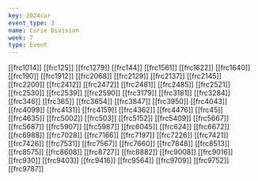 ```yaml
---
key: 2024cur
event_type: 3
name: Curie Division
week: 7
type: Event
---
```

[[frc1014]]
[[frc125]]
[[frc1279]]
[[frc144]]
[[frc1561]]
[[frc1622]]
[[frc1640]]
[[frc190]]
[[frc1912]]
[[frc2068]]
[[frc2129]]
[[frc2137]]
[[frc2145]]
[[frc2200]]
[[frc2412]]
[[frc2472]]
[[frc2481]]
[[frc2485]]
[[frc2521]]
[[frc2530]]
[[frc2539]]
[[frc2590]]
[[frc3179]]
[[frc3181]]
[[frc3284]]
[[frc346]]
[[frc365]]
[[frc3654]]
[[frc3847]]
[[frc3950]]
[[frc4043]]
[[frc4099]]
[[frc4131]]
[[frc4159]]
[[frc4362]]
[[frc4476]]
[[frc45]]
[[frc4635]]
[[frc5002]]
[[frc503]]
[[frc5152]]
[[frc5409]]
[[frc5667]]
[[frc5687]]
[[frc5907]]
[[frc5987]]
[[frc6045]]
[[frc624]]
[[frc6672]]
[[frc6988]]
[[frc7028]]
[[frc7166]]
[[frc7197]]
[[frc7226]]
[[frc7421]]
[[frc7426]]
[[frc7531]]
[[frc7567]]
[[frc7660]]
[[frc7848]]
[[frc8513]]
[[frc8575]]
[[frc8608]]
[[frc8727]]
[[frc8882]]
[[frc9008]]
[[frc9016]]
[[frc930]]
[[frc9403]]
[[frc9416]]
[[frc9564]]
[[frc9709]]
[[frc9752]]
[[frc9787]]
